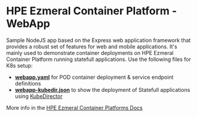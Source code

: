 # HPE Ezmeral Container Platform - WebApp
Sample NodeJS app based on the Express web application framework that provides a robust set of features for web and mobile applications.
It's mainly used to demonstrate container deployments on HPE Ezmeral Container Platform running statefull applications.   Use the following files for K8s setup: <br>
- [**webapp.yaml**](https://github.com/StefDS/webapp/blob/master/k8s/webapp.yaml) for POD container deployment & service endpoint definitions
- [**webapp-kubedir.json**](https://github.com/StefDS/webapp/blob/master/k8s/webapp-kube.yaml)  to show the deployment of Statefull applications using [KubeDirector](https://github.com/bluek8s/kubedirector)

More info in the [HPE Ezmeral Container Platforms Docs](https://docs.containerplatform.hpe.com/home)
